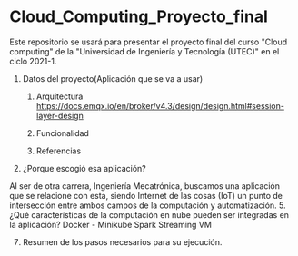 # Cloud_Computing_Proyecto_final
Este repositorio se usará para presentar el proyecto final del curso "Cloud computing" de la "Universidad de Ingeniería y Tecnología (UTEC)" en el ciclo 2021-1.
1. Datos del proyecto(Aplicación que se va a usar)
    1. Arquitectura
    https://docs.emqx.io/en/broker/v4.3/design/design.html#session-layer-design
    
    3. Funcionalidad
    4. Referencias
3. ¿Porque  escogió  esa  aplicación? 

Al ser de otra carrera, Ingeniería Mecatrónica, buscamos una aplicación que se relacione con esta, siendo Internet de las cosas (IoT) un punto de intersección entre ambos campos de la computación y automatización.
5. ¿Qué  características  de  la  computación  en  nube pueden ser integradas en la aplicación? 
    Docker 
      - Minikube 
    Spark
    Streaming
    VM
    
7. Resumen de los pasos necesarios para su ejecución.
 
